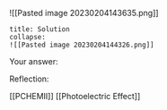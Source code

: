
![[Pasted image 20230204143635.png]]
```ad-note
title: Solution
collapse:
![[Pasted image 20230204144326.png]]

```

Your answer:

Reflection:

[[PCHEMII]] [[Photoelectric Effect]]